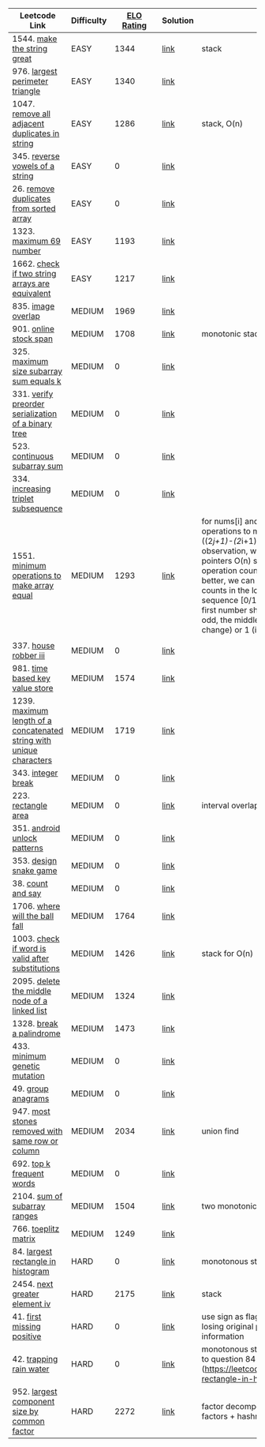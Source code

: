 | Leetcode Link | Difficulty | <div style="width:80px">[ELO Rating](https://zerotrac.github.io/leetcode_problem_rating)</div> | Solution | Hint |
| ------------- | ---------- | ---------- | -------- | ---- |
| 1544. [make the string great](https://leetcode.com/problems/make-the-string-great/) | EASY | 1344 | [link](https://github.com/likexx/leetcode-kotlin/blob/main/app/src/main/kotlin/solution/Solution1544.kt) | stack | |
| 976. [largest perimeter triangle](https://leetcode.com/problems/largest-perimeter-triangle/) | EASY | 1340 | [link](https://github.com/likexx/leetcode-kotlin/blob/main/app/src/main/kotlin/solution/Solution976.kt) |  | |
| 1047. [remove all adjacent duplicates in string](https://leetcode.com/problems/remove-all-adjacent-duplicates-in-string/) | EASY | 1286 | [link](https://github.com/likexx/leetcode-kotlin/blob/main/app/src/main/kotlin/solution/Solution1047.kt) | stack, O(n) | |
| 345. [reverse vowels of a string](https://leetcode.com/problems/reverse-vowels-of-a-string/) | EASY | 0 | [link](https://github.com/likexx/leetcode-kotlin/blob/main/app/src/main/kotlin/solution/Solution345.kt) |  | |
| 26. [remove duplicates from sorted array](https://leetcode.com/problems/remove-duplicates-from-sorted-array/) | EASY | 0 | [link](https://github.com/likexx/leetcode-kotlin/blob/main/app/src/main/kotlin/solution/Solution26.kt) |  | |
| 1323. [maximum 69 number](https://leetcode.com/problems/maximum-69-number/) | EASY | 1193 | [link](https://github.com/likexx/leetcode-kotlin/blob/main/app/src/main/kotlin/solution/Solution1323.kt) |  | |
| 1662. [check if two string arrays are equivalent](https://leetcode.com/problems/check-if-two-string-arrays-are-equivalent/) | EASY | 1217 | [link](https://github.com/likexx/leetcode-kotlin/blob/main/app/src/main/kotlin/solution/Solution1662.kt) |  | |
| 835. [image overlap](https://leetcode.com/problems/image-overlap/) | MEDIUM | 1969 | [link](https://github.com/likexx/leetcode-kotlin/blob/main/app/src/main/kotlin/solution/Solution835.kt) |  | |
| 901. [online stock span](https://leetcode.com/problems/online-stock-span/) | MEDIUM | 1708 | [link](https://github.com/likexx/leetcode-kotlin/blob/main/app/src/main/kotlin/solution/Solution901.kt) | monotonic stack, O(n) | |
| 325. [maximum size subarray sum equals k](https://leetcode.com/problems/maximum-size-subarray-sum-equals-k/) | MEDIUM | 0 | [link](https://github.com/likexx/leetcode-kotlin/blob/main/app/src/main/kotlin/solution/Solution325.kt) |  | |
| 331. [verify preorder serialization of a binary tree](https://leetcode.com/problems/verify-preorder-serialization-of-a-binary-tree/) | MEDIUM | 0 | [link](https://github.com/likexx/leetcode-kotlin/blob/main/app/src/main/kotlin/solution/Solution331.kt) |  | |
| 523. [continuous subarray sum](https://leetcode.com/problems/continuous-subarray-sum/) | MEDIUM | 0 | [link](https://github.com/likexx/leetcode-kotlin/blob/main/app/src/main/kotlin/solution/Solution523.kt) |  | |
| 334. [increasing triplet subsequence](https://leetcode.com/problems/increasing-triplet-subsequence/) | MEDIUM | 0 | [link](https://github.com/likexx/leetcode-kotlin/blob/main/app/src/main/kotlin/solution/Solution334.kt) |  | |
| 1551. [minimum operations to make array equal](https://leetcode.com/problems/minimum-operations-to-make-array-equal/) | MEDIUM | 1293 | [link](https://github.com/likexx/leetcode-kotlin/blob/main/app/src/main/kotlin/solution/Solution1551.kt) | for nums[i] and nums[j], the number of operations to make them equal is j-i ( ((2*j+1)-(2*i+1))/2 ).  Based on the observation, we can come up with a 2-pointers O(n) solution by adding up all operation counts until i==j. To make it better, we can observe the operation counts in the loop. They are arithmetic sequence [0/1, 3, 5, 7,...,n-1]. Note the first number should be either 0 (if n is odd, the middle number doesn't change) or 1 (if n is even).
 | |
| 337. [house robber iii](https://leetcode.com/problems/house-robber-iii/) | MEDIUM | 0 | [link](https://github.com/likexx/leetcode-kotlin/blob/main/app/src/main/kotlin/solution/Solution337.kt) |  | |
| 981. [time based key value store](https://leetcode.com/problems/time-based-key-value-store/) | MEDIUM | 1574 | [link](https://github.com/likexx/leetcode-kotlin/blob/main/app/src/main/kotlin/solution/Solution981.kt) |  | |
| 1239. [maximum length of a concatenated string with unique characters](https://leetcode.com/problems/maximum-length-of-a-concatenated-string-with-unique-characters/) | MEDIUM | 1719 | [link](https://github.com/likexx/leetcode-kotlin/blob/main/app/src/main/kotlin/solution/Solution1239.kt) |  | |
| 343. [integer break](https://leetcode.com/problems/integer-break/) | MEDIUM | 0 | [link](https://github.com/likexx/leetcode-kotlin/blob/main/app/src/main/kotlin/solution/Solution343.kt) |  | |
| 223. [rectangle area](https://leetcode.com/problems/rectangle-area/) | MEDIUM | 0 | [link](https://github.com/likexx/leetcode-kotlin/blob/main/app/src/main/kotlin/solution/Solution223.kt) | interval overlapping problem | |
| 351. [android unlock patterns](https://leetcode.com/problems/android-unlock-patterns/) | MEDIUM | 0 | [link](https://github.com/likexx/leetcode-kotlin/blob/main/app/src/main/kotlin/solution/Solution351.kt) |  | |
| 353. [design snake game](https://leetcode.com/problems/design-snake-game/) | MEDIUM | 0 | [link](https://github.com/likexx/leetcode-kotlin/blob/main/app/src/main/kotlin/solution/Solution353.kt) |  | |
| 38. [count and say](https://leetcode.com/problems/count-and-say/) | MEDIUM | 0 | [link](https://github.com/likexx/leetcode-kotlin/blob/main/app/src/main/kotlin/solution/Solution38.kt) |  | |
| 1706. [where will the ball fall](https://leetcode.com/problems/where-will-the-ball-fall/) | MEDIUM | 1764 | [link](https://github.com/likexx/leetcode-kotlin/blob/main/app/src/main/kotlin/solution/Solution1706.kt) |  | |
| 1003. [check if word is valid after substitutions](https://leetcode.com/problems/check-if-word-is-valid-after-substitutions/) | MEDIUM | 1426 | [link](https://github.com/likexx/leetcode-kotlin/blob/main/app/src/main/kotlin/solution/Solution1003.kt) | stack for O(n) | |
| 2095. [delete the middle node of a linked list](https://leetcode.com/problems/delete-the-middle-node-of-a-linked-list/) | MEDIUM | 1324 | [link](https://github.com/likexx/leetcode-kotlin/blob/main/app/src/main/kotlin/solution/Solution2095.kt) |  | |
| 1328. [break a palindrome](https://leetcode.com/problems/break-a-palindrome/) | MEDIUM | 1473 | [link](https://github.com/likexx/leetcode-kotlin/blob/main/app/src/main/kotlin/solution/Solution1328.kt) |  | |
| 433. [minimum genetic mutation](https://leetcode.com/problems/minimum-genetic-mutation/) | MEDIUM | 0 | [link](https://github.com/likexx/leetcode-kotlin/blob/main/app/src/main/kotlin/solution/Solution433.kt) |  | |
| 49. [group anagrams](https://leetcode.com/problems/group-anagrams/) | MEDIUM | 0 | [link](https://github.com/likexx/leetcode-kotlin/blob/main/app/src/main/kotlin/solution/Solution49.kt) |  | |
| 947. [most stones removed with same row or column](https://leetcode.com/problems/most-stones-removed-with-same-row-or-column/) | MEDIUM | 2034 | [link](https://github.com/likexx/leetcode-kotlin/blob/main/app/src/main/kotlin/solution/Solution947.kt) | union find | |
| 692. [top k frequent words](https://leetcode.com/problems/top-k-frequent-words/) | MEDIUM | 0 | [link](https://github.com/likexx/leetcode-kotlin/blob/main/app/src/main/kotlin/solution/Solution692.kt) |  | |
| 2104. [sum of subarray ranges](https://leetcode.com/problems/sum-of-subarray-ranges/) | MEDIUM | 1504 | [link](https://github.com/likexx/leetcode-kotlin/blob/main/app/src/main/kotlin/solution/Solution2104.kt) | two monotonic stacks, O(n) | |
| 766. [toeplitz matrix](https://leetcode.com/problems/toeplitz-matrix/) | MEDIUM | 1249 | [link](https://github.com/likexx/leetcode-kotlin/blob/main/app/src/main/kotlin/solution/Solution766.kt) |  | |
| 84. [largest rectangle in histogram](https://leetcode.com/problems/largest-rectangle-in-histogram/) | HARD | 0 | [link](https://github.com/likexx/leetcode-kotlin/blob/main/app/src/main/kotlin/solution/Solution84.kt) | monotonous stack, increasing | |
| 2454. [next greater element iv](https://leetcode.com/problems/next-greater-element-iv/) | HARD | 2175 | [link](https://github.com/likexx/leetcode-kotlin/blob/main/app/src/main/kotlin/solution/Solution2454.kt) | stack | |
| 41. [first missing positive](https://leetcode.com/problems/first-missing-positive/) | HARD | 0 | [link](https://github.com/likexx/leetcode-kotlin/blob/main/app/src/main/kotlin/solution/Solution41.kt) | use sign as flag for existence without losing original positive integer information | |
| 42. [trapping rain water](https://leetcode.com/problems/trapping-rain-water/) | HARD | 0 | [link](https://github.com/likexx/leetcode-kotlin/blob/main/app/src/main/kotlin/solution/Solution42.kt) | monotonous stack (decreasing), similar to question 84 (https://leetcode.com/problems/largest-rectangle-in-histogram/) | |
| 952. [largest component size by common factor](https://leetcode.com/problems/largest-component-size-by-common-factor/) | HARD | 2272 | [link](https://github.com/likexx/leetcode-kotlin/blob/main/app/src/main/kotlin/solution/Solution952.kt) | factor decomposition + union find of factors + hashmap | |
